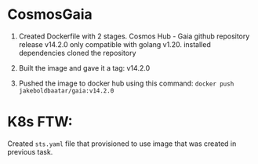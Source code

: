 # CosmosGaia

1. Created Dockerfile with 2 stages.
    Cosmos Hub - Gaia github repository release v14.2.0 only compatible with golang v1.20.
    installed dependencies
    cloned the repository

2. Built the image and gave it a tag: v14.2.0
3. Pushed the  image to docker hub using this command: `docker push jakeboldbaatar/gaia:v14.2.0`

# K8s FTW: 

Created `sts.yaml` file that provisioned to use image that was created in previous task.




